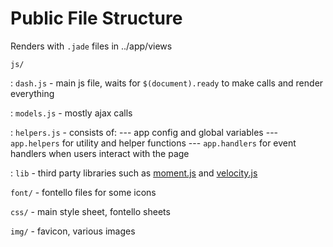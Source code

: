 # Public File Structure
Renders with `.jade` files in ../app/views


`js/`

: `dash.js` - main js file, waits for `$(document).ready` to make calls and render everything

: `models.js` - mostly ajax calls 

: `helpers.js` - consists of:
--- app config and global variables 
--- `app.helpers` for utility and helper functions
--- `app.handlers` for event handlers when users interact with the page

: `lib` - third party libraries such as [moment.js](http://momentjs.com/) and [velocity.js](http://julian.com/research/velocity/)

`font/` - fontello files for some icons

`css/` - main style sheet, fontello sheets

`img/` - favicon, various images